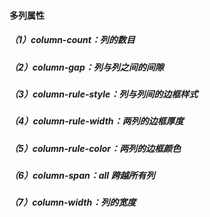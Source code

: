 #### 多列属性

##### （1）column-count：列的数目

##### （2）column-gap：列与列之间的间隙

##### （3）column-rule-style：列与列间的边框样式

##### （4）column-rule-width：两列的边框厚度

##### （5）column-rule-color：两列的边框颜色

##### （6）column-span：all  跨越所有列

##### （7）column-width：列的宽度